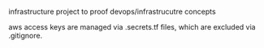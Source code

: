 infrastructure project to proof devops/infrastrucutre concepts

aws access keys are managed via <filename>.secrets.tf files, which are excluded via .gitignore.

